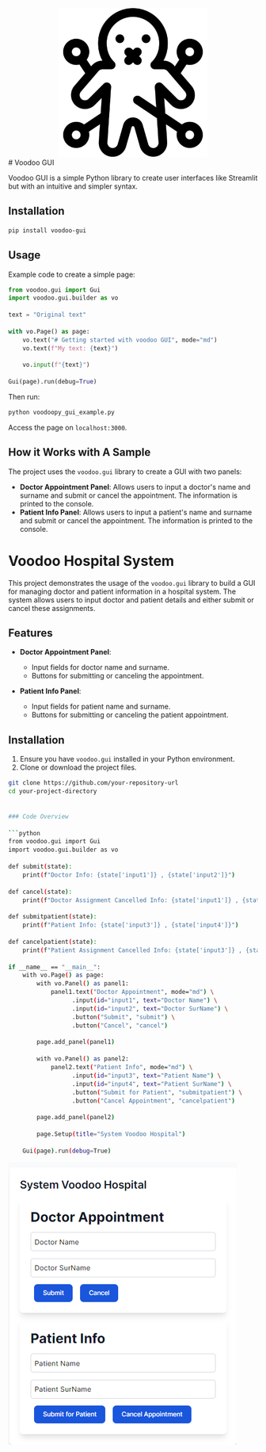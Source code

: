 
<div style="text-align: center;">
  <img src="favicon1.png" alt="Kedi resmi" width="300" />
</div>
# Voodoo GUI

Voodoo GUI is a simple Python library to create user interfaces like Streamlit but with an intuitive and simpler syntax.

## Installation

```bash
pip install voodoo-gui
```

## Usage

Example code to create a simple page:

```python
from voodoo.gui import Gui
import voodoo.gui.builder as vo

text = "Original text"

with vo.Page() as page:
    vo.text("# Getting started with voodoo GUI", mode="md")
    vo.text(f"My text: {text}")

    vo.input(f"{text}")

Gui(page).run(debug=True)
```

Then run:

```bash
python voodoopy_gui_example.py
```

Access the page on `localhost:3000`.
    
## How it Works with A Sample 

The project uses the `voodoo.gui` library to create a GUI with two panels:

- **Doctor Appointment Panel**: Allows users to input a doctor's name and surname and submit or cancel the appointment. The information is printed to the console.
- **Patient Info Panel**: Allows users to input a patient's name and surname and submit or cancel the appointment. The information is printed to the console.

# Voodoo Hospital System

This project demonstrates the usage of the `voodoo.gui` library to build a GUI for managing doctor and patient information in a hospital system. The system allows users to input doctor and patient details and either submit or cancel these assignments.

## Features

- **Doctor Appointment Panel**: 
  - Input fields for doctor name and surname.
  - Buttons for submitting or canceling the appointment.

- **Patient Info Panel**:
  - Input fields for patient name and surname.
  - Buttons for submitting or canceling the patient appointment.

## Installation

1. Ensure you have `voodoo.gui` installed in your Python environment.
2. Clone or download the project files.

```bash
git clone https://github.com/your-repository-url
cd your-project-directory


### Code Overview

```python
from voodoo.gui import Gui
import voodoo.gui.builder as vo

def submit(state):
    print(f"Doctor Info: {state['input1']} , {state['input2']}")

def cancel(state):
    print(f"Doctor Assignment Cancelled Info: {state['input1']} , {state['input2']}")

def submitpatient(state):
    print(f"Patient Info: {state['input3']} , {state['input4']}")

def cancelpatient(state):
    print(f"Patient Assignment Cancelled Info: {state['input3']} , {state['input4']}")

if __name__ == "__main__":
    with vo.Page() as page:
        with vo.Panel() as panel1:
            panel1.text("Doctor Appointment", mode="md") \
                  .input(id="input1", text="Doctor Name") \
                  .input(id="input2", text="Doctor SurName") \
                  .button("Submit", "submit") \
                  .button("Cancel", "cancel")

        page.add_panel(panel1)
        
        with vo.Panel() as panel2:
            panel2.text("Patient Info", mode="md") \
                  .input(id="input3", text="Patient Name") \
                  .input(id="input4", text="Patient SurName") \
                  .button("Submit for Patient", "submitpatient") \
                  .button("Cancel Appointment", "cancelpatient")

        page.add_panel(panel2)

        page.Setup(title="System Voodoo Hospital")
    
    Gui(page).run(debug=True)
```

![Output](sample.png)
